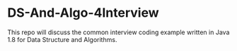 # DS-And-Algo-4Interview

This repo will discuss the common interview coding example written in Java 1.8 for Data Structure and Algorithms.